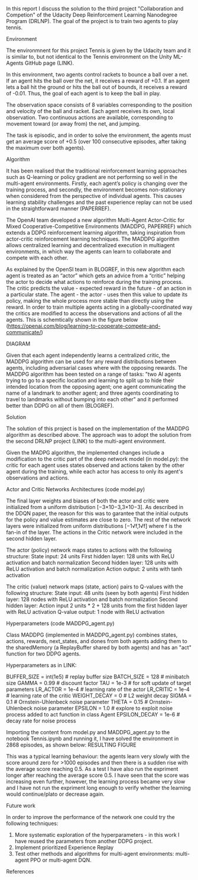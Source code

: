 In this report I discuss the solution to the third project "Collaboration and Competion" of the Udacity Deep Reinforcement Learning Nanodegree Program (DRLNP). The goal of the project is to train two agents to play tennis. 

Environment

The environmnent for this project Tennis is given by the Udacity team and it is similar to, but not identical to the Tennis environment on the Unity ML-Agents GitHub page (LINK).

In this environment, two agents control rackets to bounce a ball over a net. If an agent hits the ball over the net, it receives a reward of +0.1. If an agent lets a ball hit the ground or hits the ball out of bounds, it receives a reward of -0.01. Thus, the goal of each agent is to keep the ball in play.

The observation space consists of 8 variables corresponding to the position and velocity of the ball and racket. Each agent receives its own, local observation. Two continuous actions are available, corresponding to movement toward (or away from) the net, and jumping.

The task is episodic, and in order to solve the environment, the agents must get an average score of +0.5 (over 100 consecutive episodes, after taking the maximum over both agents). 


Algorithm

It has been realised that the traditional reinforcement learning approaches such as Q-learning or policy gradient are not performing so well in the multi-agent environments. Firstly, each agent’s policy is changing over the training process, and secondly, the environment becomes non-stationary when considered from the perspective of individual agents. This causes learning stability challenges and the past experience replay can not be used in the straightforward manner (PAPERREF).

The OpenAI team developed a new algorithm Multi-Agent Actor-Critic for Mixed Cooperative-Competitive Environments (MADDPG, PAPERREF) which extends a DDPG reinforcement learning algorithm, taking inspiration from actor-critic reinforcement learning techniques. The MADDPG algorithm allows centralized learning and decentralized execution in multiagent environments, in which way the agents can learn to collaborate and compete with each other.

As explained by the OpenSI team in BLOGREF, in this new algorithm each agent is treated as an “actor” which gets an advice from a “critic” helping the actor to decide what actions to reinforce during the training process. The critic predicts the value - expected reward in the future - of an action in a particular state. The agent - the actor - uses then this value to update its policy, making the whole process more stable than directly using the reward. In order to train multiple agents acting in a globally-coordinated way the critics are modified to access the observations and actions of all the agents. This is schemtically shown in the figure below (https://openai.com/blog/learning-to-cooperate-compete-and-communicate/)

DIAGRAM

Given that each agent independently learns a centralized critic, the MADDPG algorithm can be used for any reward distributions between agents, including adversarial cases where with the opposing rewards. The MADDPG algorithm has been tested on a range of tasks: "two AI agents trying to go to a specific location and learning to split up to hide their intended location from the opposing agent; one agent communicating the name of a landmark to another agent; and three agents coordinating to travel to landmarks without bumping into each other" and it performed better than DDPG on all of them (BLOGREF).



Solution


The solution of this project is based on the implementation of the MADDPG algorithm as described above. The approach was to adopt the solution from the second DRLNP project (LINK) to the multi-agent environment. 

Given the MADPG algorithm, the implemented changes include a modification to the critic part of the deep network model (in model.py): the critic for each agent uses states observed and actions taken by the other agent during the training, while each actor has access to only its agent's observations and actions. 

Actor and Critic Networks Architectures (code model.py)

 The final layer weights and biases of both the actor and critic were initialized from a uniform distribution [−3×10−3,3×10−3].  As described in the DDQN paper, the reason for this was to garantee that the initial outputs for the policy and value estimates are close to zero. The rest of the network layers were initialized from uniform distributions [−1√f,1√f] where f is the fan-in of the layer. The actions in the Critic network were included in the second hidden layer. 

 The actor (policy) network maps states to actions with the following structure:
    State input: 24 units
    First hidden layer: 128 units with ReLU activation and batch normalization
    Second hidden layer: 128 units with ReLU activation and batch normalization
    Action output: 2 units with tanh activation

The critic (value) network maps (state, action) pairs to Q-values with the following structure:
    State input: 48 units (seen by both agents)
    First hidden layer: 128 nodes with ReLU activation and batch normalization
    Second hidden layer:  Action input 2 units * 2 + 128 units from the first hidden layer with ReLU activation 
    Q-value output: 1 node with ReLU activation


Hyperparameters (code MADDPG_agent.py)

Class MADDPG (implemented in MADDPG_agent.py) combines states, actions, rewards, next_states, and dones from both agents adding them to the sharedMemory (a ReplayBuffer shared by both agents) and has an "act" function for two DDPG agents.

Hyperparameters as in LINK:

BUFFER_SIZE = int(1e5)  # replay buffer size
BATCH_SIZE = 128        # minibatch size
GAMMA = 0.99            # discount factor
TAU = 1e-3              # for soft update of target parameters
LR_ACTOR = 1e-4         # learning rate of the actor 
LR_CRITIC = 1e-4        # learning rate of the critic
WEIGHT_DECAY = 0        # L2 weight decay
SIGMA = 0.1             # Ornstein-Uhlenbeck noise parameter
THETA = 0.15            # Ornstein-Uhlenbeck noise parameter
EPSILON = 1.0           # explore to exploit noise process added to act function in class Agent
EPSILON_DECAY = 1e-6 # decay rate for noise process

Importing the content from model.py and MADDPG_agent.py to the notebook Tennis.ipynb and running it, I have solved the environment  in 2868 episodes, as shown below:
RESULTING FIGURE 

This was a typical learning behaviour: the agents learn very slowly with the score around zero for >1000 episodes and then there is a sudden rise with the average score reaching 0.5. As a test I have also run the expriment longer after reaching the average score 0.5. I have seen that the score was increasing even further, however, the learning process became very slow and I have not run the expriment long enough to verify whether the learning would continue/plato or decrease again. 



Future work

In order to improve the performance of the network one could try the following techniques:

1. More systematic exploration of the hyperparameters - in this work I have reused the parameters from another DDPG project. 
2. Implement prioritized Experience Replay
3. Test other methods and algorithms for multi-agent environments: multi-agent PPO or multi-agent DQN. 




References


